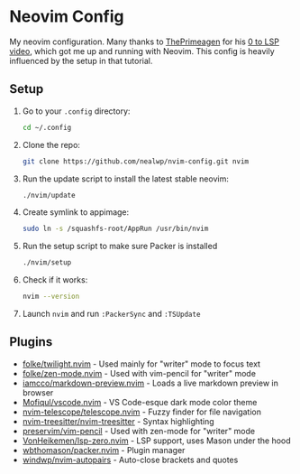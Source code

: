 # Neovim Config

My neovim configuration. Many thanks to [ThePrimeagen](https://github.com/ThePrimeagen) for his [0 to LSP video](https://youtu.be/w7i4amO_zaE?si=6aaoleriSHM82s63), which got me up and running with Neovim. This config is heavily influenced by the setup in that tutorial.

## Setup

1. Go to your `.config` directory:

    ```bash
    cd ~/.config 
    ```
1. Clone the repo: 

    ```bash
    git clone https://github.com/nealwp/nvim-config.git nvim
    ```
1. Run the update script to install the latest stable neovim:

    ```bash
    ./nvim/update
    ``` 
1. Create symlink to appimage:

    ```bash
    sudo ln -s /squashfs-root/AppRun /usr/bin/nvim
    ```

1. Run the setup script to make sure Packer is installed 

    ```bash
    ./nvim/setup
    ``` 
1. Check if it works:
    ```bash
    nvim --version
    ```
1. Launch `nvim` and run `:PackerSync` and `:TSUpdate`

## Plugins
* [folke/twilight.nvim](https://github.com/folke/twilight.nvim) - Used mainly for "writer" mode to focus text 
* [folke/zen-mode.nvim](https://github.com/folke/zen-mode.nvim) - Used with vim-pencil for "writer" mode
* [iamcco/markdown-preview.nvim](https://github.com/iamcco/markdown-preview.nvim) - Loads a live markdown preview in browser
* [Mofiqul/vscode.nvim](https://github.com/Mofiqul/vscode.nvim) - VS Code-esque dark mode color theme
* [nvim-telescope/telescope.nvim](https://github.com/nvim-telescope/telescope.nvim) - Fuzzy finder for file navigation
* [nvim-treesitter/nvim-treesitter](https://github.com/nvim-treesitter/nvim-treesitter) - Syntax highlighting
* [preservim/vim-pencil](https://github.com/preservim/vim-pencil) - Used with zen-mode for "writer" mode
* [VonHeikemen/lsp-zero.nvim](https://github.com/VonHeikemen/lsp-zero.nvim) - LSP support, uses Mason under the hood
* [wbthomason/packer.nvim](https://github.com/wbthomason/packer.nvim) - Plugin manager
* [windwp/nvim-autopairs](https://github.com/windwp/nvim-autopairs) - Auto-close brackets and quotes


